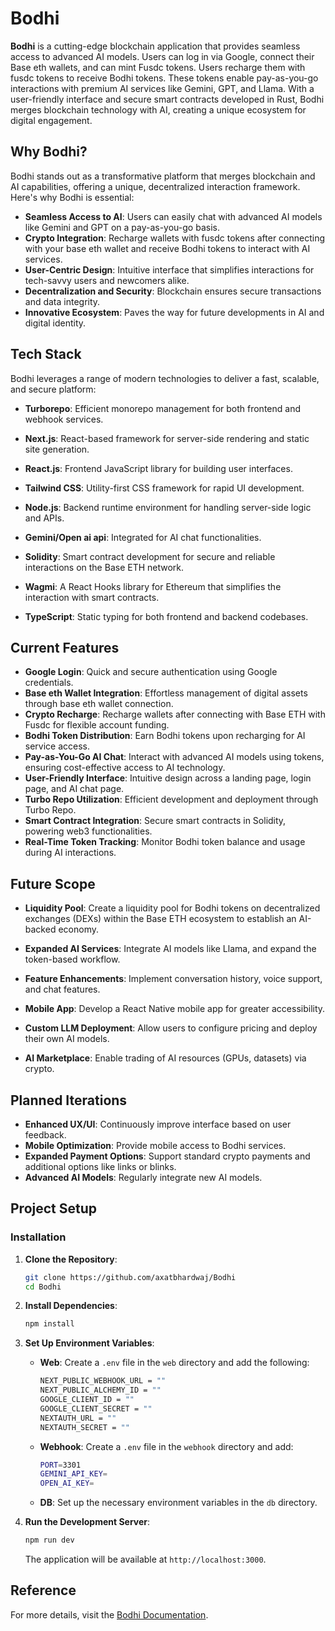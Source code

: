 # Bodhi

**Bodhi** is a cutting-edge blockchain application that provides seamless access to advanced AI models. Users can log in via Google, connect their Base eth wallets, and can mint Fusdc tokens. Users recharge them with fusdc tokens to receive Bodhi tokens. These tokens enable pay-as-you-go interactions with premium AI services like Gemini, GPT, and Llama. With a user-friendly interface and secure smart contracts developed in Rust, Bodhi merges blockchain technology with AI, creating a unique ecosystem for digital engagement.

## Why Bodhi?

Bodhi stands out as a transformative platform that merges blockchain and AI capabilities, offering a unique, decentralized interaction framework. Here's why Bodhi is essential:

- **Seamless Access to AI**: Users can easily chat with advanced AI models like Gemini and GPT on a pay-as-you-go basis.
- **Crypto Integration**: Recharge wallets with fusdc tokens after connecting with your base eth wallet and receive Bodhi tokens to interact with AI services.
- **User-Centric Design**: Intuitive interface that simplifies interactions for tech-savvy users and newcomers alike.
- **Decentralization and Security**: Blockchain ensures secure transactions and data integrity.
- **Innovative Ecosystem**: Paves the way for future developments in AI and digital identity.

## Tech Stack

Bodhi leverages a range of modern technologies to deliver a fast, scalable, and secure platform:

- **Turborepo**: Efficient monorepo management for both frontend and webhook services.
- **Next.js**: React-based framework for server-side rendering and static site generation.
- **React.js**: Frontend JavaScript library for building user interfaces.
- **Tailwind CSS**: Utility-first CSS framework for rapid UI development.
- **Node.js**: Backend runtime environment for handling server-side logic and APIs.
- **Gemini/Open ai api**: Integrated for AI chat functionalities.
- **Solidity**: Smart contract development for secure and reliable interactions on the Base ETH network.
- **Wagmi**: A React Hooks library for Ethereum that simplifies the interaction with smart contracts.

- **TypeScript**: Static typing for both frontend and backend codebases.

## Current Features

- **Google Login**: Quick and secure authentication using Google credentials.
- **Base eth Wallet Integration**: Effortless management of digital assets through base eth wallet connection.
- **Crypto Recharge**: Recharge wallets after connecting with Base ETH with Fusdc for flexible account funding.
- **Bodhi Token Distribution**: Earn Bodhi tokens upon recharging for AI service access.
- **Pay-as-You-Go AI Chat**: Interact with advanced AI models using tokens, ensuring cost-effective access to AI technology.
- **User-Friendly Interface**: Intuitive design across a landing page, login page, and AI chat page.
- **Turbo Repo Utilization**: Efficient development and deployment through Turbo Repo.
- **Smart Contract Integration**: Secure smart contracts in Solidity, powering web3 functionalities.
- **Real-Time Token Tracking**: Monitor Bodhi token balance and usage during AI interactions.

## Future Scope

- **Liquidity Pool**: Create a liquidity pool for Bodhi tokens on decentralized exchanges (DEXs) within the Base ETH ecosystem to establish an AI-backed economy.

- **Expanded AI Services**: Integrate AI models like Llama, and expand the token-based workflow.

- **Feature Enhancements**: Implement conversation history, voice support, and chat features.
- **Mobile App**: Develop a React Native mobile app for greater accessibility.
- **Custom LLM Deployment**: Allow users to configure pricing and deploy their own AI models.
- **AI Marketplace**: Enable trading of AI resources (GPUs, datasets) via crypto.

## Planned Iterations

- **Enhanced UX/UI**: Continuously improve interface based on user feedback.
- **Mobile Optimization**: Provide mobile access to Bodhi services.
- **Expanded Payment Options**: Support standard crypto payments and additional options like links or blinks.
- **Advanced AI Models**: Regularly integrate new AI models.

## Project Setup

### Installation

1. **Clone the Repository**:

   ```bash
   git clone https://github.com/axatbhardwaj/Bodhi
   cd Bodhi
   ```

2. **Install Dependencies**:

   ```bash
   npm install
   ```

3. **Set Up Environment Variables**:

   - **Web**: Create a `.env` file in the `web` directory and add the following:

     ```bash
     NEXT_PUBLIC_WEBHOOK_URL = ""
     NEXT_PUBLIC_ALCHEMY_ID = ""
     GOOGLE_CLIENT_ID = ""
     GOOGLE_CLIENT_SECRET = ""
     NEXTAUTH_URL = ""
     NEXTAUTH_SECRET = ""
     ```

   - **Webhook**: Create a `.env` file in the `webhook` directory and add:

     ```bash
     PORT=3301
     GEMINI_API_KEY=
     OPEN_AI_KEY=
     ```

   - **DB**: Set up the necessary environment variables in the `db` directory.

4. **Run the Development Server**:

   ```bash
   npm run dev
   ```

   The application will be available at `http://localhost:3000`.

## Reference

For more details, visit the [Bodhi Documentation](https://marred-forger-0bc.notion.site/Bodhi-Documentation-1198f73b891b8041bba4fd9e8cac28f3).
